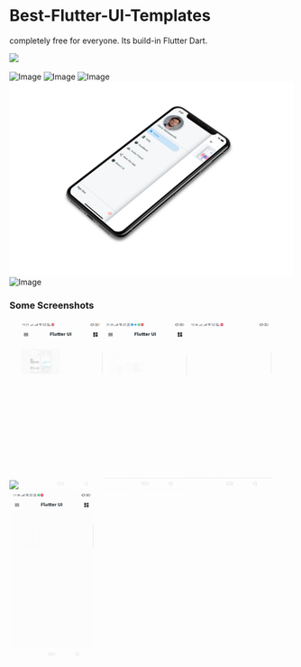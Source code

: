 # Best-Flutter-UI-Templates

completely free for everyone. Its build-in Flutter Dart.

<a href="https://www.buymeacoffee.com/mitesh"><img src="https://cdn.buymeacoffee.com/buttons/v2/default-yellow.png" height="60"></a>

![Image](VinMediaCapture/assets/introduction_animation/introduction_animation.png)
![Image](VinMediaCapture/assets/hotel/hotel_booking.png)
![Image](VinMediaCapture/assets/fitness_app/fitness_app.png)
![Image](images/custom_drawer.png)
![Image](VinMediaCapture/assets/design_course/design_course.png)

### Some Screenshots

<img src="images/introduction_animation.gif" height="300em"><img src="images/hotel_booking.gif" height="300em"><img src="images/custom_drawer.gif" height="300em"><img src="images/fitness_app.gif" height="300em" /> <img src="images/design_course.gif" height="300em" />
